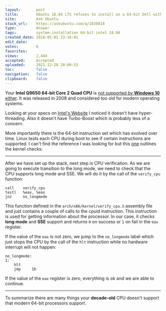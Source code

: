 ```yaml
---
layout:       post
title:        Ubuntu 18.04 LTS refuses to install on a 64-bit Dell with 3 GHz Intel 64-bit Core 2 Quad CPU it says is "i386"
site:         Ask Ubuntu
stack_url:    https://askubuntu.com/q/1030818
type:         Answer
tags:         system-installation 64-bit intel 18.04
created_date: 2018-05-01 23:16:01
edit_date:    
votes:        6
favorites:    
views:        2,444
accepted:     Accepted
uploaded:     2021-12-28 20:06:53
toc:          false
navigation:   false
clipboard:    false
---
```


Your **Intel Q9650 64-bit Core 2 Quad CPU** is [not supported by **Windows 10** either](https://communities.intel.com/thread/102696). It was released in 2008 and considered too old for modern operating systems.

Looking at your specs on [Intel's Website](https://ark.intel.com/products/35428/Intel-Core2-Quad-Processor-Q9650-12M-Cache-3_00-GHz-1333-MHz-FSB) I noticed it doesn't have hyper-threading. Also it doesn't have Turbo-Boost which is probably less of a concern.

More importantly there is the 64-bit instruction set which has evolved over time. Linux tests each CPU during boot to see if certain instructions are supported. I can't find the reference I was looking for but this [one](https://0xax.gitbooks.io/linux-insides/content/Booting/linux-bootstrap-4.html) outlines the kernel checks:


----------


After we have set up the stack, next step is CPU verification. As we are going to execute transition to the long mode, we need to check that the CPU supports long mode and SSE. We will do it by the call of the `verify_cpu` function:

``` 
call    verify_cpu
testl   %eax, %eax
jnz     no_longmode

```

This function defined in the `arch/x86/kernel/verify_cpu.S` assembly file and just contains a couple of calls to the cpuid instruction. This instruction is used for getting information about the processor. In our case, it checks **long mode** and **SSE** support and returns `0` on success or `1` on fail in the `eax` register.

If the value of the `eax` is not zero, we jump to the `no_longmode` label which just stops the CPU by the call of the `hlt` instruction while no hardware interrupt will not happen:

``` 
no_longmode:
1:
    hlt
    jmp     1b

```

If the value of the `eax` register is zero, everything is ok and we are able to continue.


----------

To summarize there are many things your **decade-old** CPU doesn't support that modern 64-bit processors support.

